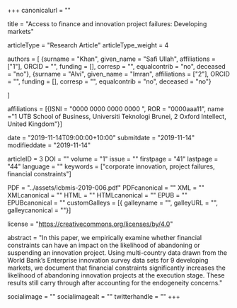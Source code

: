 +++
canonicalurl = ""

title = "Access to finance and innovation project failures: Developing markets"

articleType = "Research Article"
articleType_weight = 4

authors = [
  {surname = "Khan",  given_name = "Safi Ullah",  affiliations = ["1"],  ORCID = "", funding = [], corresp = "", equalcontrib = "no", deceased = "no"},
  {surname = "Alvi",  given_name = "Imran",  affiliations = ["2"],  ORCID = "", funding = [], corresp = "", equalcontrib = "no", deceased = "no"}
  
]

affiliations = [{ISNI = "0000 0000 0000 0000 ", ROR = "0000aaa11", name ="1 UTB School of Business, Universiti Teknologi Brunei, 2 Oxford Intellect, United Kingdom"}]

date = "2019-11-14T09:00:00+10:00"
submitdate = "2019-11-14"
modifieddate = "2019-11-14"

articleID = 3
DOI = ""
volume = "1"
issue = ""
firstpage = "41"
lastpage = "44"
language = ""
keywords = ["corporate innovation, project failures, financial constraints"]


PDF = "../assets/icbmis-2019-006.pdf"
PDFcanonical = ""
XML = ""
XMLcanonical = ""
HTML = ""
HTMLcanonical = ""
EPUB = ""
EPUBcanonical = ""
customGalleys = [{ galleyname = "", galleyURL = "", galleycanonical = ""}]

license = "https://creativecommons.org/licenses/by/4.0"

abstract = "In this paper, we empirically examine whether financial constraints can have an impact on the likelihood of abandoning or suspending an innovation project. Using multi-country data drawn from the World Bank’s Enterprise innovation survey data sets for 9 developing markets, we document that financial constraints significantly increases the likelihood of abandoning innovation projects at the execution stage. These results still carry through after accounting for the endogeneity concerns."


socialimage = ""
socialimagealt = ""
twitterhandle = ""
+++

